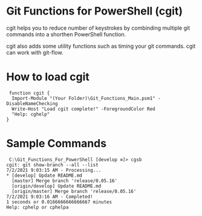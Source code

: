# Git Functions for PowerShell (cgit)

cgit helps you to reduce number of keystrokes by combinding multiple git commands into a shorthen PowerShell function.

cgit also adds some utility functions such as timing your git commands. cgit can work with git-flow.

# How to load cgit
<pre><code> function cgit {
  Import-Module "(Your Folder)\Git_Functions_Main.psm1" -DisableNameChecking
  Write-Host "Load cgit complete!" -ForegroundColor Red 
  "Help: cghelp"
}
</code></pre>
# Sample Commands
<pre><code> C:\Git_Functions_For_PowerShell [develop ≡]> cgsb
cgit: git show-branch --all --list
7/2/2021 9:03:15 AM - Processing...
* [develop] Update README.md
  [master] Merge branch 'release/0.05.16'
  [origin/develop] Update README.md
  [origin/master] Merge branch 'release/0.05.16'
7/2/2021 9:03:16 AM - Completed!
1 seconds or 0.0166666666666667 minutes
Help: cphelp or cphelpa
</code></pre>
